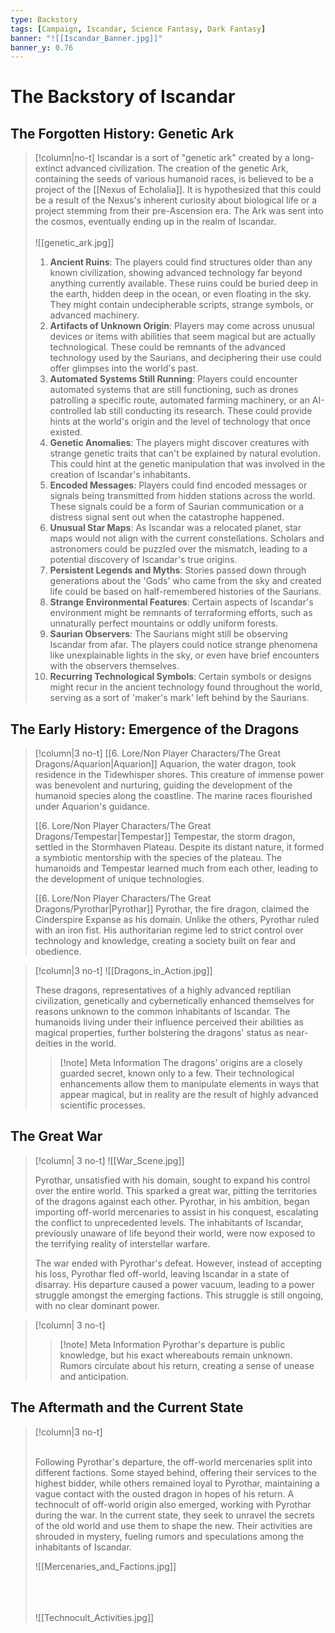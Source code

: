 ```yaml
---
type: Backstory
tags: [Campaign, Iscandar, Science Fantasy, Dark Fantasy]
banner: "![[Iscandar_Banner.jpg]]"
banner_y: 0.76
---
```


# The Backstory of Iscandar

##  The Forgotten History: Genetic Ark
> [!column|no-t]
> Iscandar is a sort of "genetic ark" created by a long-extinct advanced civilization. The creation of the genetic Ark, containing the seeds of various humanoid races, is believed to be a project of the [[Nexus of Echolalia]]. It is hypothesized that this could be a result of the Nexus's inherent curiosity about biological life or a project stemming from their pre-Ascension era. The Ark was sent into the cosmos, eventually ending up in the realm of Iscandar.
> <br><br>![[genetic_ark.jpg]]
> 
> 1.  **Ancient Ruins**: The players could find structures older than any known civilization, showing advanced technology far beyond anything currently available. These ruins could be buried deep in the earth, hidden deep in the ocean, or even floating in the sky. They might contain undecipherable scripts, strange symbols, or advanced machinery. 
> 2.  **Artifacts of Unknown Origin**: Players may come across unusual devices or items with abilities that seem magical but are actually technological. These could be remnants of the advanced technology used by the Saurians, and deciphering their use could offer glimpses into the world's past. 
> 3.  **Automated Systems Still Running**: Players could encounter automated systems that are still functioning, such as drones patrolling a specific route, automated farming machinery, or an AI-controlled lab still conducting its research. These could provide hints at the world's origin and the level of technology that once existed. 
> 4.  **Genetic Anomalies**: The players might discover creatures with strange genetic traits that can't be explained by natural evolution. This could hint at the genetic manipulation that was involved in the creation of Iscandar's inhabitants. 
> 5.  **Encoded Messages**: Players could find encoded messages or signals being transmitted from hidden stations across the world. These signals could be a form of Saurian communication or a distress signal sent out when the catastrophe happened. 
> 6.  **Unusual Star Maps**: As Iscandar was a relocated planet, star maps would not align with the current constellations. Scholars and astronomers could be puzzled over the mismatch, leading to a potential discovery of Iscandar's true origins. 
> 7.  **Persistent Legends and Myths**: Stories passed down through generations about the 'Gods' who came from the sky and created life could be based on half-remembered histories of the Saurians. 
> 8.  **Strange Environmental Features**: Certain aspects of Iscandar's environment might be remnants of terraforming efforts, such as unnaturally perfect mountains or oddly uniform forests. 
> 9.  **Saurian Observers**: The Saurians might still be observing Iscandar from afar. The players could notice strange phenomena like unexplainable lights in the sky, or even have brief encounters with the observers themselves. 
> 10.  **Recurring Technological Symbols**: Certain symbols or designs might recur in the ancient technology found throughout the world, serving as a sort of 'maker's mark' left behind by the Saurians.

## The Early History: Emergence of the Dragons

> [!column|3 no-t] 
> [[6. Lore/Non Player Characters/The Great Dragons/Aquarion|Aquarion]] 
> Aquarion, the water dragon, took residence in the Tidewhisper shores. This creature of immense power was benevolent and nurturing, guiding the development of the humanoid species along the coastline. The marine races flourished under Aquarion's guidance.
> 
> [[6. Lore/Non Player Characters/The Great Dragons/Tempestar|Tempestar]] 
> Tempestar, the storm dragon, settled in the Stormhaven Plateau. Despite its distant nature, it formed a symbiotic mentorship with the species of the plateau. The humanoids and Tempestar learned much from each other, leading to the development of unique technologies. 
> 
> [[6. Lore/Non Player Characters/The Great Dragons/Pyrothar|Pyrothar]] 
> Pyrothar, the fire dragon, claimed the Cinderspire Expanse as his domain. Unlike the others, Pyrothar ruled with an iron fist. His authoritarian regime led to strict control over technology and knowledge, creating a society built on fear and obedience.

> [!column|3 no-t] 
> ![[Dragons_in_Action.jpg]]
> 
> These dragons, representatives of a highly advanced reptilian civilization, genetically and cybernetically enhanced themselves for reasons unknown to the common inhabitants of Iscandar. The humanoids living under their influence perceived their abilities as magical properties, further bolstering the dragons' status as near-deities in the world. 
> 
>> [!note] Meta Information
>> The dragons' origins are a closely guarded secret, known only to a few. Their technological enhancements allow them to manipulate elements in ways that appear magical, but in reality are the result of highly advanced scientific processes.

## The Great War

>[!column| 3 no-t]
>![[War_Scene.jpg]]
>
>Pyrothar, unsatisfied with his domain, sought to expand his control over the entire world. This sparked a great war, pitting the territories of the dragons against each other. Pyrothar, in his ambition, began importing off-world mercenaries to assist in his conquest, escalating the conflict to unprecedented levels. The inhabitants of Iscandar, previously unaware of life beyond their world, were now exposed to the terrifying reality of interstellar warfare.
>
>The war ended with Pyrothar's defeat. However, instead of accepting his loss, Pyrothar fled off-world, leaving Iscandar in a state of disarray. His departure caused a power vacuum, leading to a power struggle amongst the emerging factions. This struggle is still ongoing, with no clear dominant power. 

>[!column| 3 no-t]
>> [!note] Meta Information
>> Pyrothar's departure is public knowledge, but his exact whereabouts remain unknown. Rumors circulate about his return, creating a sense of unease and anticipation.

## The Aftermath and the Current State

>[!column|3 no-t]
>
>
><br>Following Pyrothar's departure, the off-world mercenaries split into different factions. Some stayed behind, offering their services to the highest bidder, while others remained loyal to Pyrothar, maintaining a vague contact with the ousted dragon in hopes of his return.
>A technocult of off-world origin also emerged, working with Pyrothar during the war. In the current state, they seek to unravel the secrets of the old world and use them to shape the new. Their activities are shrouded in mystery, fueling rumors and speculations among the inhabitants of Iscandar. 
>
>![[Mercenaries_and_Factions.jpg]]
>
><br><br><br>![[Technocult_Activities.jpg]]

